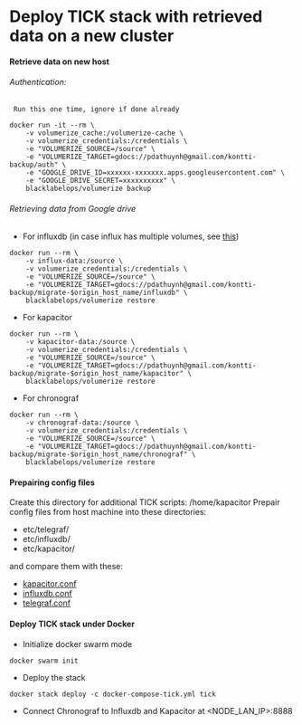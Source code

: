 # Deploy TICK stack with retrieved data on a new cluster

#### Retrieve data on new host
###### Authentication:
     Run this one time, ignore if done already
```
docker run -it --rm \
    -v volumerize_cache:/volumerize-cache \
    -v volumerize_credentials:/credentials \
    -e "VOLUMERIZE_SOURCE=/source" \
    -e "VOLUMERIZE_TARGET=gdocs://pdathuynh@gmail.com/kontti-backup/auth" \
    -e "GOOGLE_DRIVE_ID=xxxxxx-xxxxxxx.apps.googleusercontent.com" \
    -e "GOOGLE_DRIVE_SECRET=xxxxxxxxxx" \
    blacklabelops/volumerize backup
```
  
###### Retrieving data from Google drive
      
  - For influxdb (in case influx has multiple volumes, see [this](https://github.com/blacklabelops/volumerize))
```
docker run --rm \
    -v influx-data:/source \
    -v volumerize_credentials:/credentials \
    -e "VOLUMERIZE_SOURCE=/source" \
    -e "VOLUMERIZE_TARGET=gdocs://pdathuynh@gmail.com/kontti-backup/migrate-$origin_host_name/influxdb" \
    blacklabelops/volumerize restore
```

  - For kapacitor
```
docker run --rm \
    -v kapacitor-data:/source \
    -v volumerize_credentials:/credentials \
    -e "VOLUMERIZE_SOURCE=/source" \
    -e "VOLUMERIZE_TARGET=gdocs://pdathuynh@gmail.com/kontti-backup/migrate-$origin_host_name/kapacitor" \
    blacklabelops/volumerize restore
```

  - For chronograf
```
docker run --rm \
    -v chronograf-data:/source \
    -v volumerize_credentials:/credentials \
    -e "VOLUMERIZE_SOURCE=/source" \
    -e "VOLUMERIZE_TARGET=gdocs://pdathuynh@gmail.com/kontti-backup/migrate-$origin_host_name/chronograf" \
    blacklabelops/volumerize restore
```

#### Prepairing config files
Create this directory for additional TICK scripts: /home/kapacitor
Prepair config files from host machine into these directories:
 - etc/telegraf/
 - etc/influxdb/
 - etc/kapacitor/

and compare them with these:
   - [kapacitor.conf](https://github.com/influxdata/sandbox/blob/master/kapacitor/config/kapacitor.conf)
   - [influxdb.conf](https://github.com/influxdata/sandbox/blob/master/influxdb/config/influxdb.conf)
   - [telegraf.conf](https://github.com/influxdata/sandbox/blob/master/telegraf/telegraf.conf)

#### Deploy TICK stack under Docker
 - Initialize docker swarm mode
```
docker swarm init
```
 - Deploy the stack
```
docker stack deploy -c docker-compose-tick.yml tick
```
 - Connect Chronograf to Influxdb and Kapacitor at <NODE_LAN_IP>:8888


